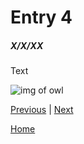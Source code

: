# Entry 4
##### X/X/XX

Text

![img of owl](../tinker-img/owl.png)

[Previous](entry03.md) | [Next](entry05.md)

[Home](../README.md)
